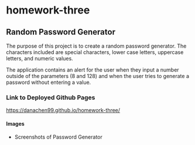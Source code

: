 # homework-three
## Random Password Generator

The purpose of this project is to create a random password generator. The characters included are special characters, lower case letters, uppercase letters, and numeric values. 

The application contains an alert for the user when they input a number outside of the parameters (8 and 128) and when the user tries to generate a password without entering a value.

### Link to Deployed Github Pages
https://danachen99.github.io/homework-three/ 


#### Images
* Screenshots of Password Generator  
 